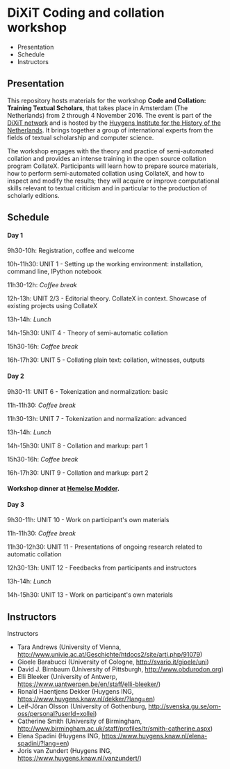 # DiXiT Coding and collation workshop

- Presentation
- Schedule
- Instructors

## Presentation
This repository hosts materials for the workshop **Code and Collation: Training Textual Scholars**, that takes place in Amsterdam (The Netherlands) from 2 through 4 November 2016. The event is part of the [DiXiT network](http://dixit.uni-koeln.de/) and is hosted by the [Huygens Institute for the History of the Netherlands](https://www.huygens.knaw.nl/?lang=en). It brings together a group of international experts from the fields of textual scholarship and computer science.

The workshop engages with the theory and practice of semi-automated collation and provides an intense training in the open source collation program CollateX. Participants will learn how to prepare source materials, how to perform semi-automated collation using CollateX, and how to inspect and modify the results; they will acquire or improve computational skills relevant to textual criticism and in particular to the production of scholarly editions.

## Schedule
#### Day 1
9h30-10h:	Registration, coffee and welcome

10h-11h30:	UNIT 1 - Setting up the working environment: installation, command line, IPython notebook

11h30-12h:	*Coffee break*

12h-13h:	UNIT 2/3 - Editorial theory. CollateX in context. Showcase of existing projects using CollateX

13h-14h:	*Lunch*

14h-15h30:	UNIT 4 - Theory of semi-automatic collation

15h30-16h:	*Coffee break*

16h-17h30:	UNIT 5 - Collating plain text: collation, witnesses, outputs

#### Day 2
9h30-11:	UNIT 6 - Tokenization and normalization: basic

11h-11h30:	*Coffee break*

11h30-13h:	UNIT 7 - Tokenization and normalization: advanced

13h-14h:	*Lunch*

14h-15h30:	UNIT 8 - Collation and markup: part 1

15h30-16h:	*Coffee break*

16h-17h30:	UNIT 9 - Collation and markup: part 2

#### Workshop dinner at [Hemelse Modder](http://hemelsemodder.nl/).

#### Day 3
9h30-11h:	UNIT 10 - Work on participant's own materials

11h-11h30:	*Coffee break*

11h30-12h30:	UNIT 11 - Presentations of ongoing research related to automatic collation	

12h30-13h:	UNIT 12 - Feedbacks from participants and instructors

13h-14h:	*Lunch*

14h-15h30:	UNIT 13 - Work on participant's own materials

## Instructors
Instructors
- Tara Andrews (University of Vienna, http://www.univie.ac.at/Geschichte/htdocs2/site/arti.php/91079)
- Gioele Barabucci (University of Cologne, http://svario.it/gioele/uni)
- David J. Birnbaum (University of Pittsburgh, http://www.obdurodon.org)
- Elli Bleeker (University of Antwerp, https://www.uantwerpen.be/en/staff/elli-bleeker/)
- Ronald Haentjens Dekker (Huygens ING, https://www.huygens.knaw.nl/dekker/?lang=en)
- Leif-Jöran Olsson (University of Gothenburg, http://svenska.gu.se/om-oss/personal?userId=xollei)
- Catherine Smith (University of Birmingham, http://www.birmingham.ac.uk/staff/profiles/tr/smith-catherine.aspx)
- Elena Spadini (Huygens ING, https://www.huygens.knaw.nl/elena-spadini/?lang=en)
- Joris van Zundert (Huygens ING, https://www.huygens.knaw.nl/vanzundert/)






